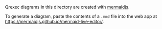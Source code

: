 Qrexec diagrams in this directory are created with [mermaidjs](https://mermaidjs.github.io/#/).

To generate a diagram, paste the contents of a `.mmd` file into the web app at https://mermaidjs.github.io/mermaid-live-editor/.
